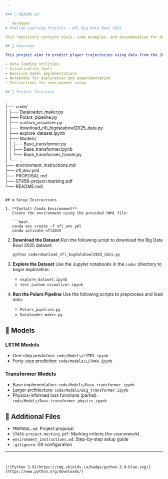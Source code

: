```yaml
---

### 📘 README.md

```markdown
# Shallow Learning Projects – NFL Big Data Bowl 2025

This repository contains tools, code examples, and documentation for developing shallow learning models, with a specific focus on the NFL Big Data Bowl 2025 dataset.

## 🏈 Overview

This project aims to predict player trajectories using data from the 2025 Big Data Bowl competition. It includes:

- Data loading utilities  
- Visualization tools  
- Baseline model implementations  
- Notebooks for exploration and experimentation  
- Instructions for environment setup  

## 📁 Project Structure

```
.\
├── code/\
│   ├── Dataloader_maker.py\
│   ├── Polars_pipeline.py\
│   ├── custom_visualizer.py\
│   ├── download_nfl_bigdatabowl2025_data.py\
│   ├── explore_dataset.ipynb\
│   ├── Models/\
│   │   ├── Base_transformer.py\
│   │   ├── Base_transformer.ipynb\
│   │   └── Base_transformer_trainer.py\
│   └── ...\
├── environment_instructions.md\
├── nfl_env.yml\
├── PROPOSAL.md\
├── ST456-project-marking.pdf\
└── README.md\
```

## ⚙️ Setup Instructions

1. **Install Conda Environment**  
   Create the environment using the provided YAML file:

   ```bash
   conda env create -f nfl_env.yml
   conda activate nfl2025
   ```

2. **Download the Dataset**
   Run the following script to download the Big Data Bowl 2025 dataset:

   ```bash
   python code/download_nfl_bigdatabowl2025_data.py
   ```

3. **Explore the Dataset**
   Use the Jupyter notebooks in the `code/` directory to begin exploration:

   * `explore_dataset.ipynb`
   * `test_custom_visualizer.ipynb`

4. **Run the Polars Pipeline**
   Use the following scripts to preprocess and load data:

   * `Polars_pipeline.py`
   * `Dataloader_maker.py`

## 🧠 Models

### LSTM Models

* One-step prediction: `code/Models/LSTM1.ipynb`
* Forty-step prediction: `code/Models/LSTM40.ipynb`

### Transformer Models

* Base implementation: `code/Models/Base_transformer.ipynb`
* Larger architecture: `code/Models/Big_transformer.ipynb`
* Physics-informed loss functions (partial): `code/Models/Base_transformer_physics.ipynb`

## 📄 Additional Files

* `PROPOSAL.md`: Project proposal
* `ST456-project-marking.pdf`: Marking criteria (for coursework)
* `environment_instructions.md`: Step-by-step setup guide
* `.gitignore`: Git configuration

---
```


[![Python 3.9](https://img.shields.io/badge/python-3.9-blue.svg)](https://www.python.org/downloads/)

```
